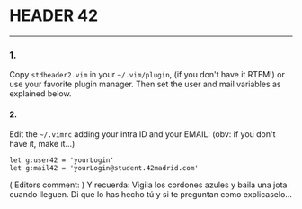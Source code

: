 # HEADER 42 
---
### 1.
Copy `stdheader2.vim` in your `~/.vim/plugin`, (if you don't have it RTFM!) or use your favorite plugin manager. Then set the user and mail variables as explained below.

#### 2.
Edit the  `~/.vimrc` adding your intra ID and your EMAIL:       (obv: if you don't have it, make it...)

```vim
let g:user42 = 'yourLogin'
let g:mail42 = 'yourLogin@student.42madrid.com'
```

( Editors comment: ) Y recuerda: Vigila los cordones azules y baila una jota cuando lleguen. Di que lo has hecho tú y si te preguntan como explicaselo...
